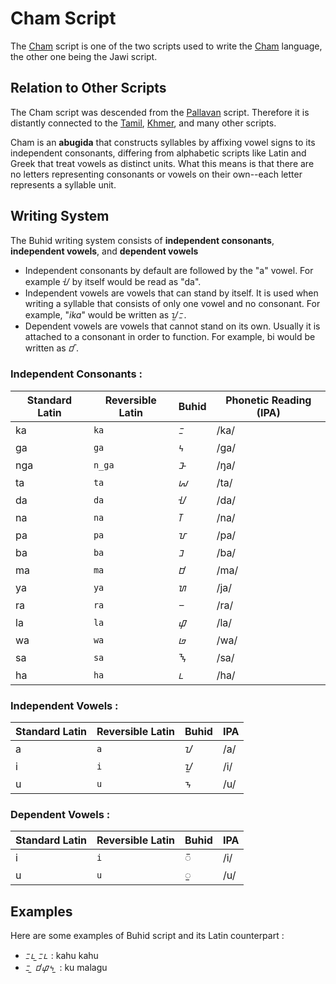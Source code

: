 # Cham Script

The [Cham](https://en.wikipedia.org/wiki/Cham_script) script is one of the two scripts used to write the [Cham](https://en.wikipedia.org/wiki/Cham_language) language, the other one being the Jawi script.


## Relation to Other Scripts

The Cham script was descended from the [Pallavan](https://en.wikipedia.org/wiki/Pallava_script) script. Therefore it is distantly connected to the [Tamil](https://en.wikipedia.org/wiki/Tamil_script), [Khmer](https://en.wikipedia.org/wiki/Khmer_script), and many other scripts.

Cham is an **abugida** that constructs syllables by affixing vowel signs to its independent consonants, differing from alphabetic scripts like Latin and Greek that treat vowels as distinct units. What this means is that there are no letters representing consonants or vowels on their own--each letter represents a syllable unit. 


## Writing System
The Buhid writing system consists of **independent consonants**, **independent vowels**, and **dependent vowels**

* Independent consonants by default are followed by the "a" vowel. For example ᝇ  by itself would be read as "da".
* Independent vowels are vowels that can stand by itself. It is used when writing a syllable that consists of only one vowel and no consonant. For example, "*ika*" would be written as ᝁᝃ.
* Dependent vowels are vowels that cannot stand on its own. Usually it is attached to a consonant in order to function. For example, bi would be written as ᝋᝒ.

### Independent Consonants :

| Standard Latin | Reversible Latin    | Buhid | Phonetic Reading (IPA) |
| ------- | ------- | ------- | --- |
| ka  | `ka` |   ᝃ      | /ka/ |
| ga  | `ga`      | ᝄ      | /ɡa/ |
| nga | `n_ga`     | ᝅ      | /ŋa/|
| ta | `ta`      | ᝆ      | /ta/|
| da | `da`      | ᝇ      | /da/|
| na | `na`      | ᝈ      | /na/|
| pa | `pa`      | ᝉ      | /pa/|
| ba | `ba`      | ᝊ      | /ba/|
| ma | `ma`      | ᝋ      | /ma/|
| ya | `ya`      | ᝌ      | /ja/|
| ra | `ra`      | ᝍ      | /ra/|
| la | `la`      | ᝎ      | /la/|
| wa | `wa`      | ᝏ      | /wa/|
| sa | `sa`      | ᝐ      | /sa/|
| ha | `ha`      | ᝑ      | /ha/|



### Independent Vowels :

| Standard Latin | Reversible Latin | Buhid | IPA |
| ------- | ------- | ------- | --- |
| a       | `a`       | ᝀ      | /a/ |
| i       | `i`      | ᝁ      | /i/|
| u        | `u`       | ᝂ      | /u/ |

### Dependent Vowels :

| Standard Latin | Reversible Latin | Buhid | IPA  |
| ------- | ------- | ------- | ---- |
| i      | `i`      | ᝒ      | /i/ |
| u      | `u`       |  ᝓ       | /u/  |


## Examples

Here are some examples of Buhid script and its Latin counterpart :

* ᝃᝑ ᝓᝃᝑ  : kahu kahu
* ᝃ ᝓ ᝋᝎᝄ ᝓ : ku malagu
